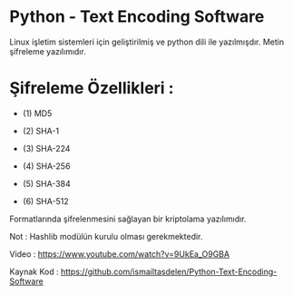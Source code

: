 # Python - Text Encoding Software

Linux işletim sistemleri için geliştirilmiş ve python dili ile
yazılmışdır. Metin şifreleme yazılımıdır.

# Şifreleme Özellikleri :

* (1) MD5

* (2) SHA-1

* (3) SHA-224

* (4) SHA-256

* (5) SHA-384

* (6) SHA-512

Formatlarında şifrelenmesini sağlayan bir kriptolama yazılımıdır.

Not : Hashlib modülün kurulu olması gerekmektedir.

Video : https://www.youtube.com/watch?v=9UkEa_O9GBA

Kaynak Kod : https://github.com/ismailtasdelen/Python-Text-Encoding-Software
